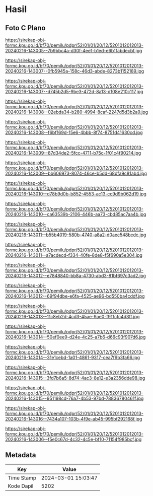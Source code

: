# Hasil

## Foto C Plano

https://sirekap-obj-formc.kpu.go.id/bf70/pemilu/pdpr/52/01/01/20/12/5201012012013-20240216-143005--7b9bbc4a-d30f-4ee1-b1ed-e6b11abdecbf.jpg

https://sirekap-obj-formc.kpu.go.id/bf70/pemilu/pdpr/52/01/01/20/12/5201012012013-20240216-143007--0fb5945a-158c-46d3-abde-8273b1152189.jpg

https://sirekap-obj-formc.kpu.go.id/bf70/pemilu/pdpr/52/01/01/20/12/5201012012013-20240216-143007--d745b2d5-9be3-472d-8a13-d108e210c117.jpg

https://sirekap-obj-formc.kpu.go.id/bf70/pemilu/pdpr/52/01/01/20/12/5201012012013-20240216-143008--02ebda34-b280-4994-8caf-2247d5d3b2a9.jpg

https://sirekap-obj-formc.kpu.go.id/bf70/pemilu/pdpr/52/01/01/20/12/5201012012013-20240216-143008--f6bf169d-15e6-4bbb-8f74-8751d41630cd.jpg

https://sirekap-obj-formc.kpu.go.id/bf70/pemilu/pdpr/52/01/01/20/12/5201012012013-20240216-143009--87d34de2-5fcc-4711-b75c-1f01c4f90214.jpg

https://sirekap-obj-formc.kpu.go.id/bf70/pemilu/pdpr/52/01/01/20/12/5201012012013-20240216-143009--bb606973-8074-46ce-b5dd-68dfa9c81ab4.jpg

https://sirekap-obj-formc.kpu.go.id/bf70/pemilu/pdpr/52/01/01/20/12/5201012012013-20240216-143010--d78b9d0b-b852-4553-ac13-cc9d9b062d19.jpg

https://sirekap-obj-formc.kpu.go.id/bf70/pemilu/pdpr/52/01/01/20/12/5201012012013-20240216-143010--ca63539b-2106-446b-aa73-cbd85ac7aa4b.jpg

https://sirekap-obj-formc.kpu.go.id/bf70/pemilu/pdpr/52/01/01/20/12/5201012012013-20240216-143011--b55b4019-580b-4740-a8a2-d0aec548bcdc.jpg

https://sirekap-obj-formc.kpu.go.id/bf70/pemilu/pdpr/52/01/01/20/12/5201012012013-20240216-143011--a7acdecd-f334-40fe-8de8-f5f690a5e304.jpg

https://sirekap-obj-formc.kpu.go.id/bf70/pemilu/pdpr/52/01/01/20/12/5201012012013-20240216-143012--e7848840-bb8a-4730-abd3-81bf697c3ad2.jpg

https://sirekap-obj-formc.kpu.go.id/bf70/pemilu/pdpr/52/01/01/20/12/5201012012013-20240216-143012--69f94dbe-e6fa-4525-ae96-bd550ba4cddf.jpg

https://sirekap-obj-formc.kpu.go.id/bf70/pemilu/pdpr/52/01/01/20/12/5201012012013-20240216-143013--11c8eb2d-4cd3-45ae-9ae0-f911cfc4d3ff.jpg

https://sirekap-obj-formc.kpu.go.id/bf70/pemilu/pdpr/52/01/01/20/12/5201012012013-20240216-143014--50ef0ee9-d24e-4c25-a7b6-d66c93f907d6.jpg

https://sirekap-obj-formc.kpu.go.id/bf70/pemilu/pdpr/52/01/01/20/12/5201012012013-20240216-143014--31e1cebd-1a01-4861-9317-cea7f9b3fa66.jpg

https://sirekap-obj-formc.kpu.go.id/bf70/pemilu/pdpr/52/01/01/20/12/5201012012013-20240216-143015--3fd7b6a5-8d74-4ac3-8e12-e3a2356dde98.jpg

https://sirekap-obj-formc.kpu.go.id/bf70/pemilu/pdpr/52/01/01/20/12/5201012012013-20240216-143015--951198cd-76a7-4b53-97bd-78836780461f.jpg

https://sirekap-obj-formc.kpu.go.id/bf70/pemilu/pdpr/52/01/01/20/12/5201012012013-20240216-143016--7434a107-103b-4f9e-ab45-995bf292168f.jpg

https://sirekap-obj-formc.kpu.go.id/bf70/pemilu/pdpr/52/01/01/20/12/5201012012013-20240216-143006--f5e0c67d-4c32-4c5e-bf10-71154f985bcf.jpg


## Metadata

| Key        | Value               |
| ---------- | ------------------- |
| Time Stamp | 2024-03-01 15:03:47 |
| Kode Dapil | 5202                |



